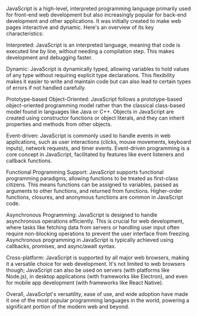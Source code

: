 JavaScript is a high-level, interpreted programming language primarily used for front-end web development but also increasingly popular for back-end development and other applications. It was initially created to make web pages interactive and dynamic. Here's an overview of its key characteristics:

Interpreted: JavaScript is an interpreted language, meaning that code is executed line by line, without needing a compilation step. This makes development and debugging faster.

Dynamic: JavaScript is dynamically typed, allowing variables to hold values of any type without requiring explicit type declarations. This flexibility makes it easier to write and maintain code but can also lead to certain types of errors if not handled carefully.

Prototype-based Object-Oriented: JavaScript follows a prototype-based object-oriented programming model rather than the classical class-based model found in languages like Java or C++. Objects in JavaScript are created using constructor functions or object literals, and they can inherit properties and methods from other objects.

Event-driven: JavaScript is commonly used to handle events in web applications, such as user interactions (clicks, mouse movements, keyboard inputs), network requests, and timer events. Event-driven programming is a core concept in JavaScript, facilitated by features like event listeners and callback functions.

Functional Programming Support: JavaScript supports functional programming paradigms, allowing functions to be treated as first-class citizens. This means functions can be assigned to variables, passed as arguments to other functions, and returned from functions. Higher-order functions, closures, and anonymous functions are common in JavaScript code.

Asynchronous Programming: JavaScript is designed to handle asynchronous operations efficiently. This is crucial for web development, where tasks like fetching data from servers or handling user input often require non-blocking operations to prevent the user interface from freezing. Asynchronous programming in JavaScript is typically achieved using callbacks, promises, and async/await syntax.

Cross-platform: JavaScript is supported by all major web browsers, making it a versatile choice for web development. It's not limited to web browsers though; JavaScript can also be used on servers (with platforms like Node.js), in desktop applications (with frameworks like Electron), and even for mobile app development (with frameworks like React Native).

Overall, JavaScript's versatility, ease of use, and wide adoption have made it one of the most popular programming languages in the world, powering a significant portion of the modern web and beyond.
